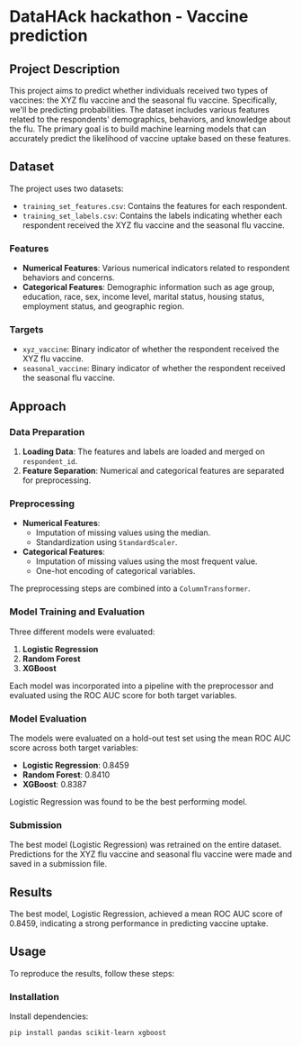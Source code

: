 # DataHAck hackathon - Vaccine prediction  

## Project Description
This project aims to predict whether individuals received two types of vaccines: the XYZ flu vaccine and the seasonal flu vaccine. Specifically, we'll be predicting probabilities. The dataset includes various features related to the respondents' demographics, behaviors, and knowledge about the flu. The primary goal is to build machine learning models that can accurately predict the likelihood of vaccine uptake based on these features.

## Dataset
The project uses two datasets:
- `training_set_features.csv`: Contains the features for each respondent.
- `training_set_labels.csv`: Contains the labels indicating whether each respondent received the XYZ flu vaccine and the seasonal flu vaccine.

### Features
- **Numerical Features**: Various numerical indicators related to respondent behaviors and concerns.
- **Categorical Features**: Demographic information such as age group, education, race, sex, income level, marital status, housing status, employment status, and geographic region.

### Targets
- `xyz_vaccine`: Binary indicator of whether the respondent received the XYZ flu vaccine.
- `seasonal_vaccine`: Binary indicator of whether the respondent received the seasonal flu vaccine.

## Approach

### Data Preparation
1. **Loading Data**: The features and labels are loaded and merged on `respondent_id`.
2. **Feature Separation**: Numerical and categorical features are separated for preprocessing.

### Preprocessing
- **Numerical Features**:
  - Imputation of missing values using the median.
  - Standardization using `StandardScaler`.
- **Categorical Features**:
  - Imputation of missing values using the most frequent value.
  - One-hot encoding of categorical variables.

The preprocessing steps are combined into a `ColumnTransformer`.

### Model Training and Evaluation
Three different models were evaluated:
1. **Logistic Regression**
2. **Random Forest**
3. **XGBoost**

Each model was incorporated into a pipeline with the preprocessor and evaluated using the ROC AUC score for both target variables.

### Model Evaluation
The models were evaluated on a hold-out test set using the mean ROC AUC score across both target variables:
- **Logistic Regression**: 0.8459
- **Random Forest**: 0.8410
- **XGBoost**: 0.8387

Logistic Regression was found to be the best performing model.

### Submission
The best model (Logistic Regression) was retrained on the entire dataset. Predictions for the XYZ flu vaccine and seasonal flu vaccine were made and saved in a submission file.

## Results
The best model, Logistic Regression, achieved a mean ROC AUC score of 0.8459, indicating a strong performance in predicting vaccine uptake.

## Usage
To reproduce the results, follow these steps:

### Installation
Install dependencies:
```sh
pip install pandas scikit-learn xgboost
